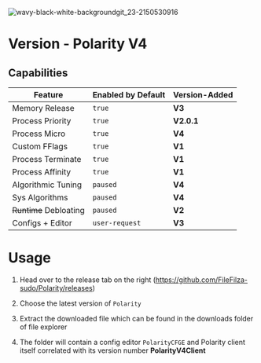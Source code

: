 

![wavy-black-white-backgroundgit_23-2150530916](https://github.com/FileFilza-sudo/Polarity/assets/166323903/219c1f36-128b-429e-97b5-5de14b86e227)

# Version - Polarity V4

## Capabilities

Feature    | Enabled by Default  | Version-Added
----------------- | ------------ | ------------
Memory Release    | `true`              |  **V3**
Process Priority  | `true`      |  **V2.0.1**
Process Micro  | `true`                 |  **V4**
Custom FFlags  | `true`                 |  **V1**
Process Terminate  | `true`             |  **V1**
Process Affinity  | `true`              |  **V1**
Algorithmic Tuning  | `paused`    |  **V4**
Sys Algorithms  | `paused`        |  **V4**
~~Runtime~~ Debloating  | `paused`|  **V2**
Configs + Editor  | `user-request`      |  **V3**

# Usage

1. Head over to the release tab on the right (https://github.com/FileFilza-sudo/Polarity/releases)

2. Choose the latest version of `Polarity`

3. Extract the downloaded file which can be found in the downloads folder of file explorer

4. The folder will contain a config editor ``PolarityCFGE`` and Polarity client itself correlated with its version number **PolarityV4Client**

